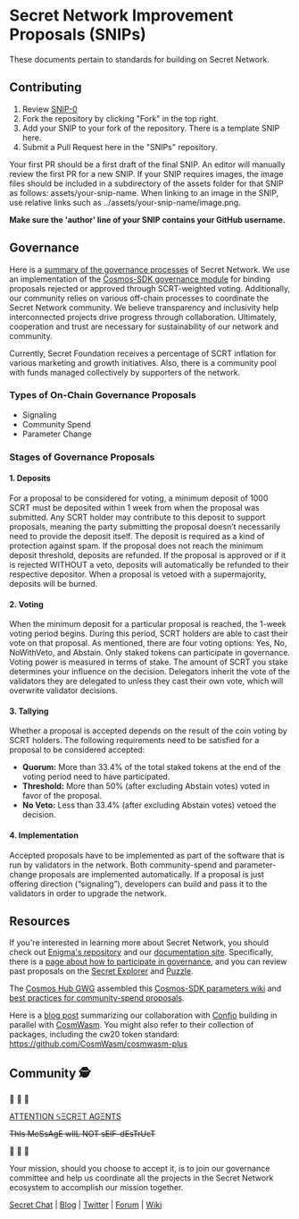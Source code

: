 # Secret Network Improvement Proposals (SNIPs)

These documents pertain to standards for building on Secret Network.

## Contributing

1. Review [SNIP-0](https://github.com/SecretFoundation/SNIPs/blob/master/SNIP-0.md)
2. Fork the repository by clicking "Fork" in the top right.
3. Add your SNIP to your fork of the repository. There is a template SNIP here.
4. Submit a Pull Request here in the "SNIPs" repository.

Your first PR should be a first draft of the final SNIP. An editor will manually review the first PR for a new SNIP. If your SNIP requires images, the image files should be included in a subdirectory of the assets folder for that SNIP as follows: assets/your-snip-name. When linking to an image in the SNIP, use relative links such as ../assets/your-snip-name/image.png.

**Make sure the 'author' line of your SNIP contains your GitHub username.**

## Governance

Here is a [summary of the governance processes](https://blog.scrt.network/secret-network-governance) of Secret Network. We use an implementation of the [Cosmos-SDK governance module](https://docs.cosmos.network/master/modules/gov) for binding proposals rejected or approved through SCRT-weighted voting. Additionally, our community relies on various off-chain processes to coordinate the Secret Network community. We believe transparency and inclusivity help interconnected projects drive progress through collaboration. Ultimately, cooperation and trust are necessary for sustainability of our network and community.

Currently, Secret Foundation receives a percentage of SCRT inflation for various marketing and growth initiatives. Also, there is a community pool with funds managed collectively by supporters of the network.

### Types of On-Chain Governance Proposals

* Signaling
* Community Spend
* Parameter Change

### Stages of Governance Proposals

#### 1. Deposits

For a proposal to be considered for voting, a minimum deposit of 1000 SCRT must be deposited within 1 week from when the proposal was submitted. Any SCRT holder may contribute to this deposit to support proposals, meaning the party submitting the proposal doesn’t necessarily need to provide the deposit itself. The deposit is required as a kind of protection against spam. If the proposal does not reach the minimum deposit threshold, deposits are refunded. If the proposal is approved or if it is rejected WITHOUT a veto, deposits will automatically be refunded to their respective depositor. When a proposal is vetoed with a supermajority, deposits will be burned.

#### 2. Voting

When the minimum deposit for a particular proposal is reached, the 1-week voting period begins. During this period, SCRT holders are able to cast their vote on that proposal. As mentioned, there are four voting options: Yes, No, NoWithVeto, and Abstain. Only staked tokens can participate in governance. Voting power is measured in terms of stake. The amount of SCRT you stake determines your influence on the decision. Delegators inherit the vote of the validators they are delegated to unless they cast their own vote, which will overwrite validator decisions.

#### 3. Tallying

Whether a proposal is accepted depends on the result of the coin voting by SCRT holders. The following requirements need to be satisfied for a proposal to be considered accepted:

* **Quorum:** More than 33.4% of the total staked tokens at the end of the voting period need to have participated.
* **Threshold:** More than 50% (after excluding Abstain votes) voted in favor of the proposal.
* **No Veto:** Less than 33.4% (after excluding Abstain votes) vetoed the decision.

#### 4. Implementation

Accepted proposals have to be implemented as part of the software that is run by validators in the network. Both community-spend and parameter-change proposals are implemented automatically. If a proposal is just offering direction (“signaling”), developers can build and pass it to the validators in order to upgrade the network.

## Resources

If you're interested in learning more about Secret Network, you should check out [Enigma's repository](https://github.com/enigmampc/SecretNetwork) and our [documentation site](https://build.scrt.network). Specifically, there is a [page about how to participate in governance](https://build.scrt.network/protocol/governance.html), and you can review past proposals on the [Secret Explorer](https://explorer.cashmaney.com/proposals) and [Puzzle](https://puzzle.report/secret/chains/secret-2/governance).

The [Cosmos Hub GWG](https://github.com/gavinly/CosmosGWG) assembled this [Cosmos-SDK parameters wiki](https://github.com/gavinly/CosmosParametersWiki) and [best practices for community-spend proposals](https://github.com/gavinly/CosmosCommunitySpend).

Here is a [blog post](https://blog.scrt.network/secretwasm-decentralized-private-computation) summarizing our collaboration with [Confio](https://confio.tech) building in parallel with [CosmWasm](https://www.cosmwasm.com). You might also refer to their collection of packages, including the cw20 token standard:
https://github.com/CosmWasm/cosmwasm-plus

## Community 🕵️

🚨 🚨 🚨

[ATTENTION 𝕊ΞCRΞT AGΞNTS](https://blog.scrt.network/secret-committees-empowering-secret-agents)

~~ThIs MeSsAgE wIlL NOT sElF-dEsTrUcT~~

🤫 🤫 🤫

Your mission, should you choose to accept it, is to join our governance committee and help us coordinate all the projects in the Secret Network ecosystem to accomplish our mission together.

[Secret Chat](https://go.rocket.chat/invite?host=chat.scrt.network&path=invite%2FXqY6pa) | [Blog](https://blog.scrt.network) | [Twitter](https://twitter.com/SecretNetwork) | [Forum](https://forum.scrt.network) | [Wiki](https://learn.scrt.network)
